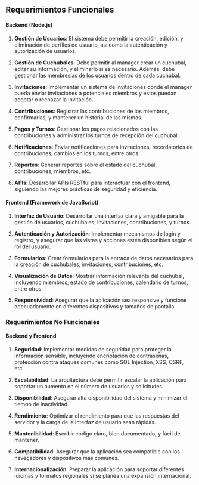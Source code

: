 ## Requerimientos Funcionales

#### Backend (Node.js)

1. **Gestión de Usuarios**: El sistema debe permitir la creación, edición, y eliminación de perfiles de usuario, así como la autenticación y autorización de usuarios.
   
2. **Gestión de Cuchubales**: Debe permitir al manager crear un cuchubal, editar su información, y eliminarlo si es necesario. Además, debe gestionar las membresías de los usuarios dentro de cada cuchubal.

3. **Invitaciones**: Implementar un sistema de invitaciones donde el manager pueda enviar invitaciones a potenciales miembros y estos puedan aceptar o rechazar la invitación.

4. **Contribuciones**: Registrar las contribuciones de los miembros, confirmarlas, y mantener un historial de las mismas.

5. **Pagos y Turnos**: Gestionar los pagos relacionados con las contribuciones y administrar los turnos de recepción del cuchubal.

6. **Notificaciones**: Enviar notificaciones para invitaciones, recordatorios de contribuciones, cambios en los turnos, entre otros.

7. **Reportes**: Generar reportes sobre el estado del cuchubal, contribuciones, miembros, etc.

8. **APIs**: Desarrollar APIs RESTful para interactuar con el frontend, siguiendo las mejores prácticas de seguridad y eficiencia.

#### Frontend (Framework de JavaScript)

1. **Interfaz de Usuario**: Desarrollar una interfaz clara y amigable para la gestión de usuarios, cuchubales, invitaciones, contribuciones, y turnos.

2. **Autenticación y Autorización**: Implementar mecanismos de login y registro, y asegurar que las vistas y acciones estén disponibles según el rol del usuario.

3. **Formularios**: Crear formularios para la entrada de datos necesarios para la creación de cuchubales, invitaciones, contribuciones, etc.

4. **Visualización de Datos**: Mostrar información relevante del cuchubal, incluyendo miembros, estado de contribuciones, calendario de turnos, entre otros.

5. **Responsividad**: Asegurar que la aplicación sea responsive y funcione adecuadamente en diferentes dispositivos y tamaños de pantalla.

### Requerimientos No Funcionales

#### Backend y Frontend

1. **Seguridad**: Implementar medidas de seguridad para proteger la información sensible, incluyendo encriptación de contraseñas, protección contra ataques comunes como SQL Injection, XSS, CSRF, etc.

2. **Escalabilidad**: La arquitectura debe permitir escalar la aplicación para soportar un aumento en el número de usuarios y solicitudes.

3. **Disponibilidad**: Asegurar alta disponibilidad del sistema y minimizar el tiempo de inactividad.

4. **Rendimiento**: Optimizar el rendimiento para que las respuestas del servidor y la carga de la interfaz de usuario sean rápidas.

5. **Mantenibilidad**: Escribir código claro, bien documentado, y fácil de mantener.

6. **Compatibilidad**: Asegurar que la aplicación sea compatible con los navegadores y dispositivos más comunes.

7. **Internacionalización**: Preparar la aplicación para soportar diferentes idiomas y formatos regionales si se planea una expansión internacional.



